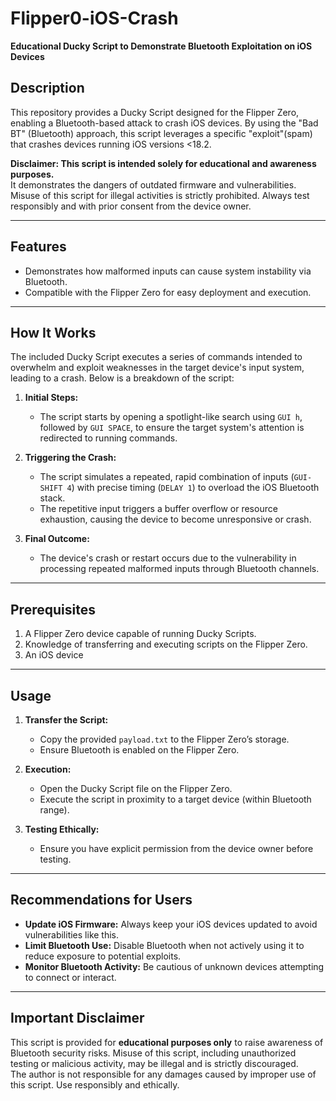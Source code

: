 # Flipper0-iOS-Crash  
**Educational Ducky Script to Demonstrate Bluetooth Exploitation on iOS Devices**  

## **Description**  
This repository provides a Ducky Script designed for the Flipper Zero, enabling a Bluetooth-based attack to crash iOS devices. By using the "Bad BT" (Bluetooth) approach, this script leverages a specific "exploit"(spam) that crashes devices running iOS versions <18.2.  

**Disclaimer: This script is intended solely for educational and awareness purposes.**  
It demonstrates the dangers of outdated firmware and vulnerabilities. Misuse of this script for illegal activities is strictly prohibited. Always test responsibly and with prior consent from the device owner.  

---

## **Features**  
- Demonstrates how malformed inputs can cause system instability via Bluetooth.  
- Compatible with the Flipper Zero for easy deployment and execution.  

---

## **How It Works**  
The included Ducky Script executes a series of commands intended to overwhelm and exploit weaknesses in the target device's input system, leading to a crash. Below is a breakdown of the script:  

1. **Initial Steps:**  
   - The script starts by opening a spotlight-like search using `GUI h`, followed by `GUI SPACE`, to ensure the target system's attention is redirected to running commands.  

2. **Triggering the Crash:**  
   - The script simulates a repeated, rapid combination of inputs (`GUI-SHIFT 4`) with precise timing (`DELAY 1`) to overload the iOS Bluetooth stack.  
   - The repetitive input triggers a buffer overflow or resource exhaustion, causing the device to become unresponsive or crash.  

3. **Final Outcome:**  
   - The device's crash or restart occurs due to the vulnerability in processing repeated malformed inputs through Bluetooth channels.  

---

## **Prerequisites**  
1. A Flipper Zero device capable of running Ducky Scripts.  
2. Knowledge of transferring and executing scripts on the Flipper Zero.  
3. An iOS device

---

## **Usage**  
1. **Transfer the Script:**  
   - Copy the provided `payload.txt` to the Flipper Zero’s storage.  
   - Ensure Bluetooth is enabled on the Flipper Zero.  

2. **Execution:**  
   - Open the Ducky Script file on the Flipper Zero.  
   - Execute the script in proximity to a target device (within Bluetooth range).  

3. **Testing Ethically:**  
   - Ensure you have explicit permission from the device owner before testing.  

---

## **Recommendations for Users**  
- **Update iOS Firmware:** Always keep your iOS devices updated to avoid vulnerabilities like this.  
- **Limit Bluetooth Use:** Disable Bluetooth when not actively using it to reduce exposure to potential exploits.  
- **Monitor Bluetooth Activity:** Be cautious of unknown devices attempting to connect or interact.  

---

## **Important Disclaimer**  
This script is provided for **educational purposes only** to raise awareness of Bluetooth security risks. Misuse of this script, including unauthorized testing or malicious activity, may be illegal and is strictly discouraged.  
The author is not responsible for any damages caused by improper use of this script. Use responsibly and ethically.  
